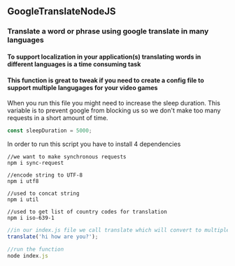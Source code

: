 ## GoogleTranslateNodeJS

### Translate a word or phrase using google translate in many languages

#### To support localization in your application(s) translating words in different languages is a time consuming task

#### This function is great to tweak if you need to create a config file to support multiple langugages for your video games

When you run this file you might need to increase the sleep duration. This variable is to prevent google from blocking us so we don't make too many requests in a short amount of time.

```javascript
const sleepDuration = 5000;
```

In order to run this script you have to install 4 dependencies

```
//we want to make synchronous requests
npm i sync-request
```

```
//encode string to UTF-8
npm i utf8
```

```
//used to concat string
npm i util
```

```
//used to get list of country codes for translation
npm i iso-639-1
```

```javascript
//in our index.js file we call translate which will convert to multiple languages
translate('hi how are you?');
```

```javascript
//run the function
node index.js
```
